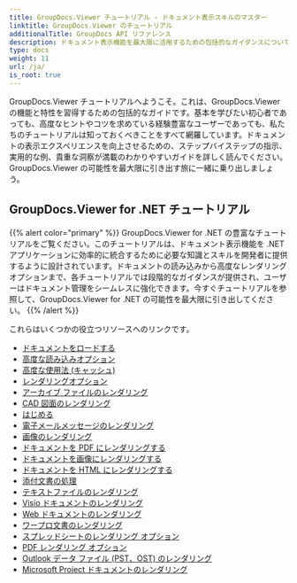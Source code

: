 ```yaml
---
title: GroupDocs.Viewer チュートリアル - ドキュメント表示スキルのマスター
linktitle: GroupDocs.Viewer のチュートリアル
additionalTitle: GroupDocs API リファレンス
description: ドキュメント表示機能を最大限に活用するための包括的なガイダンスについては、GroupDocs.Viewer チュートリアルを参照してください。今すぐその可能性を最大限に引き出してください!
type: docs
weight: 11
url: /ja/
is_root: true
---
```


GroupDocs.Viewer チュートリアルへようこそ。これは、GroupDocs.Viewer の機能と特性を習得するための包括的なガイドです。基本を学びたい初心者であっても、高度なヒントやコツを求めている経験豊富なユーザーであっても、私たちのチュートリアルは知っておくべきことをすべて網羅しています。ドキュメントの表示エクスペリエンスを向上させるための、ステップバイステップの指示、実用的な例、貴重な洞察が満載のわかりやすいガイドを詳しく読んでください。 GroupDocs.Viewer の可能性を最大限に引き出す旅に一緒に乗り出しましょう。

## GroupDocs.Viewer for .NET チュートリアル
{{% alert color="primary" %}}
GroupDocs.Viewer for .NET の豊富なチュートリアルをご覧ください。このチュートリアルは、ドキュメント表示機能を .NET アプリケーションに効率的に統合するために必要な知識とスキルを開発者に提供するように設計されています。ドキュメントの読み込みから高度なレンダリング オプションまで、各チュートリアルでは段階的なガイダンスが提供され、ユーザーはドキュメント管理をシームレスに強化できます。今すぐチュートリアルを参照して、GroupDocs.Viewer for .NET の可能性を最大限に引き出してください。
{{% /alert %}}

これらはいくつかの役立つリソースへのリンクです。
 
- [ドキュメントをロードする](./net/loading-documents/)
- [高度な読み込みオプション](./net/advanced-loading/)
- [高度な使用法 (キャッシュ)](./net/advanced-usage-caching/)
- [レンダリングオプション](./net/rendering-options/)
- [アーカイブ ファイルのレンダリング](./net/rendering-archive-files/)
- [CAD 図面のレンダリング](./net/rendering-cad-drawings/)
- [はじめる](./net/getting-started/)
- [電子メールメッセージのレンダリング](./net/rendering-email-messages/)
- [画像のレンダリング](./net/image-rendering/)
- [ドキュメントを PDF にレンダリングする](./net/rendering-documents-pdf/)
- [ドキュメントを画像にレンダリングする](./net/rendering-documents-images/)
- [ドキュメントを HTML にレンダリングする](./net/rendering-documents-html/)
- [添付文書の処理](./net/processing-document-attachments/)
- [テキストファイルのレンダリング](./net/rendering-text-files/)
- [Visio ドキュメントのレンダリング](./net/rendering-visio-documents/)
- [Web ドキュメントのレンダリング](./net/rendering-web-documents/)
- [ワープロ文書のレンダリング](./net/rendering-word-processing-documents/)
- [スプレッドシートのレンダリング オプション](./net/spreadsheet-rendering-options/)
- [PDF レンダリング オプション](./net/pdf-rendering-options/)
- [Outlook データ ファイル (PST、OST) のレンダリング](./net/rendering-outlook-data-files/)
- [Microsoft Project ドキュメントのレンダリング](./net/rendering-ms-project-documents/)
